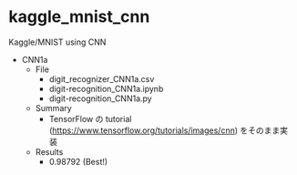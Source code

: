 # kaggle_mnist_cnn
Kaggle/MNIST using CNN

- CNN1a
  - File
    - digit_recognizer_CNN1a.csv
    - digit-recognition_CNN1a.ipynb
    - digit-recognition_CNN1a.py
  - Summary
    - TensorFlow の tutorial (https://www.tensorflow.org/tutorials/images/cnn) をそのまま実装
  - Results
    - 0.98792 (Best!)

